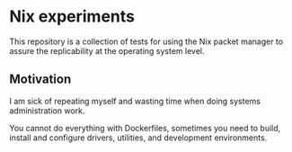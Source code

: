 # Nix experiments

This repository is a collection of tests for using the Nix packet manager to assure the replicability at the operating system level.

## Motivation

I am sick of repeating myself and wasting time when doing systems administration work.

You cannot do everything with Dockerfiles, sometimes you need to build, install and configure drivers, utilities, and development environments.

